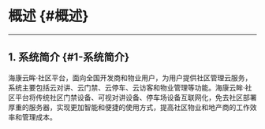 # 概述 {#概述}

---

## 1. 系统简介 {#1-系统简介}

海康云眸·社区平台，面向全国开发商和物业用户，为用户提供社区管理云服务，系统主要包括云对讲、云门禁、云停车、云访客和物业管理等功能。海康云眸·社区平台将传统社区门禁设备、可视对讲设备、停车场设备互联网化，免去社区部署厚重的服务器，实现更加智能和便捷的使用方式，提高社区物业和地产商的工作效率和管理成本。

